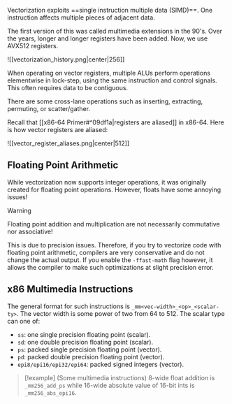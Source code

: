 Vectorization exploits ==single instruction multiple data (SIMD)==. One instruction affects multiple pieces of adjacent data.

The first version of this was called multimedia extensions in the 90's. Over the years, longer and longer registers have been added. Now, we use AVX512 registers.

![[vectorization_history.png|center|256]]

When operating on vector registers, multiple ALUs perform operations elementwise in lock-step, using the same instruction and control signals. This often requires data to be contiguous.

There are some cross-lane operations such as inserting, extracting, permuting, or scatter/gather.

Recall that [[x86-64 Primer#^09df1a|registers are aliased]] in x86-64. Here is how vector registers are aliased:

![[vector_register_aliases.png|center|512]]

## Floating Point Arithmetic

While vectorization now supports integer operations, it was originally created for floating point operations. However, floats have some annoying issues!

> [!warning]
> Floating point addition and multiplication are not necessarily commutative nor associative!

This is due to precision issues. Therefore, if you try to vectorize code with floating point arithmetic, compilers are very conservative and do not change the actual output. If you enable the `-ffast-math` flag however, it allows the compiler to make such optimizations at slight precision error.

## x86 Multimedia Instructions

The general format for such instructions is `_mm<vec-width>_<op>_<scalar-ty>`. The vector width is some power of two from 64 to 512. The scalar type can one of:

* `ss`: one single precision floating point (scalar).
* `sd`: one double precision floating point (scalar).
* `ps`: packed single precision floating point (vector).
* `pd`: packed double precision floating point (vector).
* `epi8/epi16/epi32/epi64`: packed signed integers (vector).

> [!example] (Some multimedia instructions)
> 8-wide float addition is `_mm256_add_ps` while 16-wide absolute value of 16-bit ints is `_mm256_abs_epi16`.

